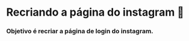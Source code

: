 # Recriando a página do instagram :dancer:

### Objetivo é recriar a página de login do instagram.

